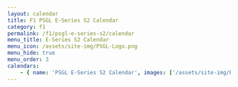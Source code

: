 ```yaml
---
layout: calendar
title: F1 PSGL E-Series S2 Calendar
category: f1
permalink: /f1/psgl-e-series-s2/calendar
menu_title: E-Series S2 Calendar
menu_icon: /assets/site-img/PSGL-Logo.png
menu_hide: true
menu_order: 3
calendars:
    - { name: 'PSGL E-Series S2 Calendar', images: ['/assets/site-img/PSGL-E-Series-Calendar-S2.png'], width: 2160, height: 1132 }
---
```

